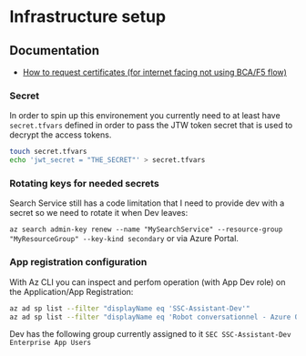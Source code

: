 # Infrastructure setup

## Documentation

* [How to request certificates (for internet facing not using BCA/F5 flow)](https://www.gcpedia.gc.ca/wiki/Getting_SSL_Certificates_for_servers)

### Secret

In order to spin up this environement you currently need to at least have `secret.tfvars` defined in order to pass the JTW token secret that is used to decrypt the access tokens.

```bash
touch secret.tfvars
echo 'jwt_secret = "THE_SECRET"' > secret.tfvars
```

### Rotating keys for needed secrets

Search Service still has a code limitation that I need to provide dev with a secret so we need to rotate it when Dev leaves: 

`az search admin-key renew --name "MySearchService" --resource-group "MyResourceGroup" --key-kind secondary` or via Azure Portal.

### App registration configuration

With Az CLI you can inspect and perfom operation (with App Dev role) on the Application/App Registration: 

```bash
az ad sp list --filter "displayName eq 'SSC-Assistant-Dev'"
az ad sp list --filter "displayName eq 'Robot conversationnel - Azure OpenAI - Chatbot'"
```

Dev has the following group currently assigned to it `SEC SSC-Assistant-Dev Enterprise App Users`
